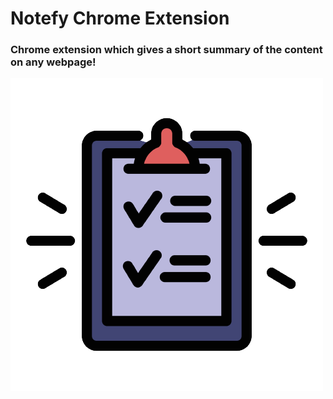 # Notefy Chrome Extension

### Chrome extension which gives a short summary of the content on any webpage!

![image](icons/logo.png)
